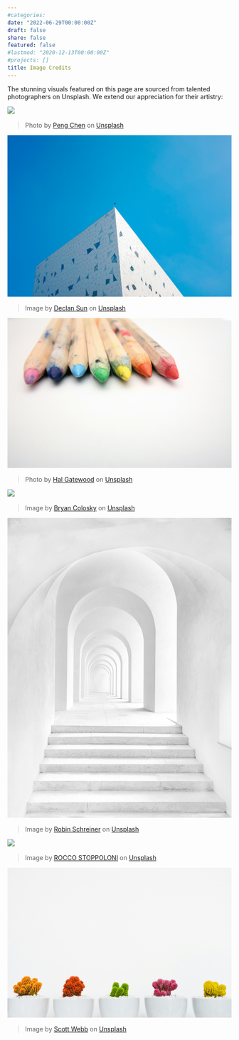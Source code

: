 ```yaml
---
#categories:
date: "2022-06-29T00:00:00Z"
draft: false
share: false
featured: false
#lastmod: "2020-12-13T00:00:00Z"
#projects: []
title: Image Credits
---
```

The stunning visuals featured on this page are sourced from talented photographers on Unsplash. We extend our appreciation for their artistry:

![](images/media/1peng-chen-qd-dvtbS45Q-unsplash.jpg)

> Photo by [Peng Chen](https://unsplash.com/@austincppc) on [Unsplash](https://unsplash.com/photos/landscape-photo-of-gray-tree-qd-dvtbS45Q)

![](images/2declan-sun-F6M9_IxQBJw-unsplash.jpg)

> Image by [Declan Sun](https://unsplash.com/@declansun) on [Unsplash](https://unsplash.com/photos/a-tall-white-building-with-a-blue-sky-in-the-background-F6M9_IxQBJw)

![](images/3hal-gatewood-aEBksUNzyT4-unsplash.jpg)

> Photo by [Hal Gatewood](https://unsplash.com/@halacious) on [Unsplash](https://unsplash.com/photos/closeup-photo-of-assorted-colored-pencils-aEBksUNzyT4)

![](images/4bryan-colosky-qHajeosTxBU-unsplash.jpg)

> Image by [Bryan Colosky](https://unsplash.com/@bryancolosky) on [Unsplash](https://unsplash.com/photos/a-meshwork-of-concrete-support-beams-on-a-ceiling-qHajeosTxBU)

![](images/5robin-schreiner-7y4858E8PfA-unsplash.jpg)

> Image by [Robin Schreiner](https://unsplash.com/@robin_schreiner) on [Unsplash](https://unsplash.com/photos/white-concrete-building-7y4858E8PfA)

![](images/6rocco-stoppoloni-Q3PpBabk7qw-unsplash.jpg)

> Image by [ROCCO STOPPOLONI](https://unsplash.com/@sstoppo) on [Unsplash](https://unsplash.com/photos/black-coated-wire-under-blue-sky-Q3PpBabk7qw)

![](images/7scott-webb-GQD3Av_9A88-unsplash.jpg)

> Image by [Scott Webb](https://unsplash.com/@scottwebb) on [Unsplash](https://unsplash.com/photos/assorted-colored-cactus-GQD3Av_9A88)